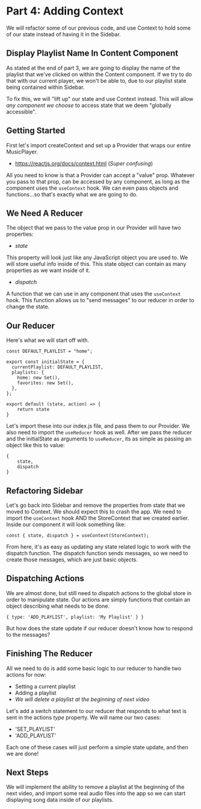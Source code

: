 # Part 4: Adding Context

We will refactor some of our previous code, and use Context to hold some of our state instead of having it in the Sidebar.

## Display Playlist Name In Content Component

As stated at the end of part 3, we are going to display the name of the playlist that we've clicked on within the Content component. If we try to do that with our current player, we won't be able to, due to our playlist state being contained within Sidebar.

To fix this, we will "lift up" our state and use Context instead. This will allow _any component we choose_ to access state that we deem "globally accessible".

## Getting Started

First let's import createContext and set up a Provider that wraps our entire MusicPlayer.

- https://reactjs.org/docs/context.html (_Super confusing_)

All you need to know is that a Provider can accept a "value" prop. Whatever you pass to that prop, can be accessed by any component, as long as the component uses the `useContext` hook. We can even pass objects and functions...so that's exactly what we are going to do.

## We Need A Reducer

The object that we pass to the value prop in our Provider will have two properties:

- _state_

This property will look just like any JavaScript object you are used to. We will store useful info inside of this. This state object can contain as many properties as we want inside of it.

- _dispatch_

A function that we can use in any component that uses the `useContext` hook. This function allows us to "send messages" to our reducer in order to change the state.

## Our Reducer

Here's what we will start off with.

```
const DEFAULT_PLAYLIST = "home";

export const initialState = {
  currentPlaylist: DEFAULT_PLAYLIST,
  playlists: {
    home: new Set(),
    favorites: new Set(),
  },
};

export default (state, action) => {
    return state
}
```

Let's import these into our index.js file, and pass them to our Provider. We also need to import the `useReducer` hook as well. After we pass the reducer and the initialState as arguments to `useReducer`, its as simple as passing an object like this to value:

```
{
    state,
    dispatch
}
```

## Refactoring Sidebar

Let's go back into Sidebar and remove the properties from state that we moved to Context. We should expect this to crash the app. We need to import the `useContext` hook AND the StoreContext that we created earlier. Inside our component it will look something like:

```
const { state, dispatch } = useContext(StoreContext);
```

From here, it's as easy as updating any state related logic to work with the dispatch function. The dispatch function sends messages, so we need to create those messages, which are just basic objects.

## Dispatching Actions

We are almost done, but still need to dispatch actions to the global store in order to manipulate state. Our actions are simply functions that contain an object describing what needs to be done.

```
{ type: 'ADD_PLAYLIST', playlist: 'My Playlist' } }
```

But how does the state update if our reducer doesn't know how to respond to the messages?

## Finishing The Reducer

All we need to do is add some basic logic to our reducer to handle two actions for now:

- Setting a current playlist
- Adding a playlist
- _We will delete a playlist at the beginning of next video_

Let's add a switch statement to our reducer that responds to what text is sent in the actions _type_ property. We will name our two cases:

- 'SET_PLAYLIST'
- 'ADD_PLAYLIST'

Each one of these cases will just perform a simple state update, and then we are done!

## Next Steps

We will implement the ability to remove a playlist at the beginning of the next video, and import some real audio files into the app so we can start displaying song data inside of our playlists.
